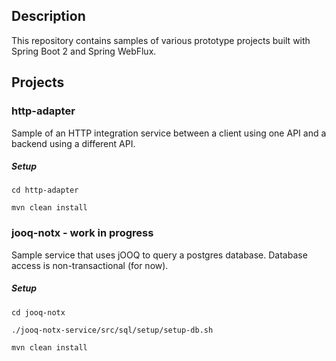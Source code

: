 ## Description
This repository contains samples of various prototype projects built with Spring Boot 2 and Spring WebFlux.

## Projects

### http-adapter
Sample of an HTTP integration service between a client using one API and a backend using a different API.
##### Setup
`cd http-adapter`

`mvn clean install`

### jooq-notx - work in progress
Sample service that uses jOOQ to query a postgres database. Database access is non-transactional (for now).

##### Setup
`cd jooq-notx`

`./jooq-notx-service/src/sql/setup/setup-db.sh`

`mvn clean install`
